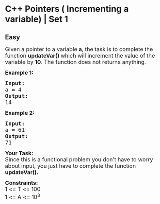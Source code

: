 # C++ Pointers ( Incrementing a variable) | Set 1
## Easy
<div class="problem-statement">
                <p></p><p><span style="font-size:18px">Given a pointer to a variable <strong>a</strong>, the task is to complete the function <strong>updateVar() </strong>which will increment the value of the variable by <strong>10</strong>. The function does not returns anything.</span></p>

<p><span style="font-size:18px"><strong>Example 1:</strong> <strong> </strong></span></p>

<pre><span style="font-size:18px"><strong>Input:</strong>
a = 4
<strong>Output: 
</strong>14
</span></pre>

<p><span style="font-size:18px"><strong>Example 2: </strong></span></p>

<pre><span style="font-size:18px"><strong>Input:</strong>
a = 61
<strong>Output: </strong>
71
</span></pre>

<p><span style="font-size:18px"><strong>Your Task:</strong><br>
Since this is a functional problem you don't have to worry about input, you just have to complete the function <strong>updateVar().</strong></span></p>

<p><span style="font-size:18px"><strong>Constraints:</strong><br>
1 &lt;= T &lt;= 100<br>
1 &lt;= A &lt;= 10<sup>3</sup></span></p>
 <p></p>
            </div>